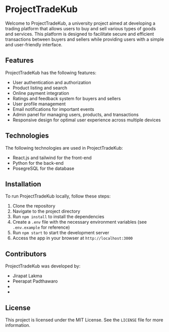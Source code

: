 # ProjectTradeKub

Welcome to ProjectTradeKub, a university project aimed at developing a trading platform that allows users to buy and sell various types of goods and services. This platform is designed to facilitate secure and efficient transactions between buyers and sellers while providing users with a simple and user-friendly interface.

## Features

ProjectTradeKub has the following features:

- User authentication and authorization
- Product listing and search
- Online payment integration
- Ratings and feedback system for buyers and sellers
- User profile management
- Email notifications for important events
- Admin panel for managing users, products, and transactions
- Responsive design for optimal user experience across multiple devices

## Technologies

The following technologies are used in ProjectTradeKub:

- React.js and tailwind for the front-end
- Python for the back-end
- PosegreSQL for the database

## Installation

To run ProjectTradeKub locally, follow these steps:

1. Clone the repository
2. Navigate to the project directory
3. Run `npm install` to install the dependencies
4. Create a `.env` file with the necessary environment variables (see `.env.example` for reference)
5. Run `npm start` to start the development server
6. Access the app in your browser at `http://localhost:3000`

## Contributors

ProjectTradeKub was developed by:

- Jirapat Lakma
- Peerapat Padthawaro
- 
-

## License

This project is licensed under the MIT License. See the `LICENSE` file for more information.
